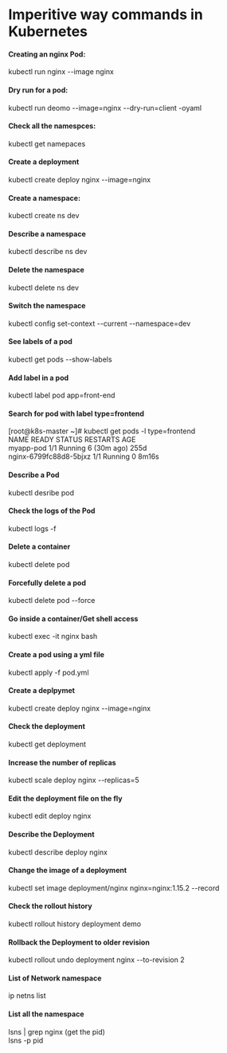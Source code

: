 # Imperitive way commands in Kubernetes 

#### Creating an nginx Pod:
kubectl run nginx --image nginx

#### Dry run for a pod:
kubectl run deomo --image=nginx --dry-run=client -oyaml

#### Check all the namespces:
kubectl get namepaces

#### Create a deployment
kubectl create deploy nginx --image=nginx

#### Create a namespace:
kubectl create ns dev

#### Describe a namespace 
kubectl describe ns dev

#### Delete the namespace 
kubectl delete ns dev

#### Switch the namespace
kubectl config set-context --current --namespace=dev

#### See labels of a pod 
kubectl get pods --show-labels 

#### Add label in a pod
kubectl label pod app=front-end

#### Search for pod with label type=frontend

[root@k8s-master ~]# kubectl get pods -l type=frontend  
NAME                     READY   STATUS    RESTARTS      AGE  
myapp-pod                1/1     Running   6 (30m ago)   255d  
nginx-6799fc88d8-5bjxz   1/1     Running   0             8m16s  

#### Describe a Pod
kubectl desribe pod

#### Check the logs of the Pod
kubectl logs -f <pod-name>

#### Delete a container 
kubectl delete pod <pod-name>

#### Forcefully delete a pod
kubectl delete pod <pod-name> --force

#### Go inside a container/Get shell access
kubectl exec -it nginx  bash

#### Create a pod using a yml file
kubectl apply -f pod.yml

#### Create a deplpymet
kubectl create deploy nginx --image=nginx

#### Check the deployment
kubectl get deployment 

#### Increase the number of replicas
kubectl scale deploy nginx --replicas=5 

#### Edit the deployment file on the fly
kubectl edit deploy nginx

#### Describe the Deployment
kubectl describe deploy nginx

#### Change the image of a deployment
kubectl set image deployment/nginx nginx=nginx:1.15.2 --record

#### Check the rollout history
kubectl rollout history deployment demo

#### Rollback the Deployment to older revision
kubectl rollout undo deployment nginx --to-revision 2

#### List of Network namespace
ip netns list

#### List all the namespace
lsns | grep nginx   (get the pid)  
lsns -p pid  












